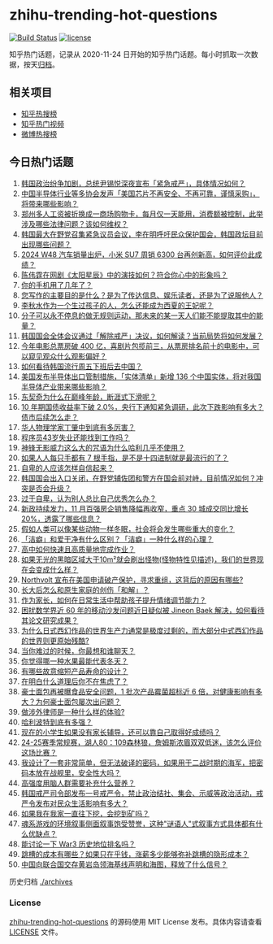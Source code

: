 # zhihu-trending-hot-questions

[![Build Status](https://github.com/justjavac/zhihu-trending-hot-questions/workflows/ci/badge.svg?branch=master)](https://github.com/justjavac/zhihu-trending-hot-questions/actions)
[![license](https://img.shields.io/github/license/justjavac/zhihu-trending-hot-questions)](https://github.com/justjavac/zhihu-trending-hot-questions/blob/master/LICENSE)

知乎热门话题，记录从 2020-11-24
日开始的知乎热门话题。每小时抓取一次数据，按天[归档](./archives)。

## 相关项目

- [知乎热搜榜](https://github.com/justjavac/zhihu-trending-top-search)
- [知乎热门视频](https://github.com/justjavac/zhihu-trending-hot-video)
- [微博热搜榜](https://github.com/justjavac/weibo-trending-hot-search)

## 今日热门话题

<!-- BEGIN -->
<!-- 最后更新时间 Wed Dec 04 2024 07:18:55 GMT+0800 (China Standard Time) -->

1. [韩国政治纷争加剧，总统尹锡悦深夜宣布「紧急戒严」，具体情况如何？](https://www.zhihu.com/question/5866339329)
1. [中国半导体行业等多协会发声「美国芯片不再安全、不再可靠，谨慎采购」，将带来哪些影响？](https://www.zhihu.com/question/5849919930)
1. [郑州多人工资被折换成一商场购物卡，每月仅一天能用，消费额被控制，此举涉及哪些法律问题？该如何维权？](https://www.zhihu.com/question/5831303123)
1. [韩国最大在野党召集紧急议员会议，李在明呼吁民众保护国会，韩国政坛目前出现哪些问题？](https://www.zhihu.com/question/5869069738)
1. [2024 W48 汽车销量出炉，小米 SU7 周销 6300 台再创新高，如何评价此成绩？](https://www.zhihu.com/question/5817922408)
1. [陈伟霆在网剧《太阳星辰》中的演技如何？符合你心中的形象吗？](https://www.zhihu.com/question/4580361579)
1. [你的手机用了几年了？](https://www.zhihu.com/question/648546441)
1. [您写作的主要目的是什么？是为了传达信息、娱乐读者，还是为了说服他人？](https://www.zhihu.com/question/5042164223)
1. [李秋水作为一个生过孩子的人，怎么还能成为西夏的王妃呢？](https://www.zhihu.com/question/302826029)
1. [分子可以永不停息的做无规则运动，那未来的某一天人们能不能提取其中的能量？](https://www.zhihu.com/question/4188871011)
1. [韩国国会全体会议通过「解除戒严」决议，如何解读？当前局势将如何发展？](https://www.zhihu.com/question/5876358129)
1. [今年电影总票房破 400 亿，喜剧片包揽前三，从票房排名前十的电影中，可以窥见观众什么观影偏好？](https://www.zhihu.com/question/5287313235)
1. [如何看待韩国流行周五下班后去中国？](https://www.zhihu.com/question/5723407427)
1. [美国发布半导体出口管制措施，「实体清单」新增 136 个中国实体，将对我国半导体产业带来哪些影响？](https://www.zhihu.com/question/5799478913)
1. [东契奇为什么在巅峰年龄，断涯式下滑呢？](https://www.zhihu.com/question/5533738500)
1. [10 年期国债收益率下破 2.0%，央行下通知紧急调研，此次下跌影响有多大？债市后续怎么走？](https://www.zhihu.com/question/5717982925)
1. [华人物理学家丁肇中到底有多厉害？](https://www.zhihu.com/question/327590580)
1. [程序员43岁失业还能找到工作吗？](https://www.zhihu.com/question/645209951)
1. [神锋无影威力这么大的咒语为什么哈利几乎不使用？](https://www.zhihu.com/question/491457987)
1. [如果人人每只手都有 7 根手指，是不是十四进制就是最流行的了？](https://www.zhihu.com/question/397602493)
1. [自卑的人应该怎样自信起来？](https://www.zhihu.com/question/2023803462)
1. [韩国国会出入口关闭，在野党辅佐团和警方在国会前对峙，目前情况如何？冲突是否会升级？](https://www.zhihu.com/question/5869495569)
1. [过于自卑，认为别人总比自己优秀怎么办？](https://www.zhihu.com/question/4710765262)
1. [新政持续发力，11 月百强房企销售降幅再收窄，重点 30 城成交同比增长 20%，透露了哪些信息？](https://www.zhihu.com/question/5646178122)
1. [假如人类可以像某些动物一样冬眠，社会将会发生哪些重大的变化？](https://www.zhihu.com/question/5087282068)
1. [「洁癖」和爱干净有什么区别？「洁癖」一种什么样的心理？](https://www.zhihu.com/question/5177998178)
1. [高中如何快速且高质量地完成作业？](https://www.zhihu.com/question/321857102)
1. [如果无光的黑暗区域大于10m²就会刷出怪物(怪物特性见描述)，我们的世界现在会变成什么样？](https://www.zhihu.com/question/407774459)
1. [Northvolt 宣布在美国申请破产保护，寻求重组，这背后的原因有哪些?](https://www.zhihu.com/question/5097404994)
1. [长大后怎么和原生家庭的创伤「和解」？](https://www.zhihu.com/question/5227988372)
1. [作为家长，如何在日常生活中帮助孩子提升情绪调节能力？](https://www.zhihu.com/question/5298379814)
1. [困扰数学界近 60 年的移动沙发问题近日疑似被 Jineon Baek 解决，如何看待其论文研究成果？](https://www.zhihu.com/question/5741969956)
1. [为什么日式西幻作品的世界生产力通常是极度过剩的，而大部分中式西幻作品的世界则更原始残酷?](https://www.zhihu.com/question/5717531200)
1. [当你难过的时候，你最想和谁聊天？](https://www.zhihu.com/question/5494007963)
1. [你觉得哪一种水果最能代表冬天？](https://www.zhihu.com/question/4691878659)
1. [有哪些故意缩短产品寿命的设计？](https://www.zhihu.com/question/308056725)
1. [在明白什么道理后你不在焦虑了？](https://www.zhihu.com/question/629658395)
1. [豪士面包再被曝食品安全问题，1 批次产品霉菌超标近 6 倍，对健康影响有多大？为何豪士面包屡次出问题？](https://www.zhihu.com/question/5745182888)
1. [做涉外律师是一种什么样的体验?](https://www.zhihu.com/question/422398155)
1. [哈利波特到底有多强？](https://www.zhihu.com/question/268493229)
1. [现在的小学生如果没有家长辅导，还可以靠自己取得好成绩吗？](https://www.zhihu.com/question/5380389135)
1. [24-25赛季常规赛，湖人80：109森林狼，詹姆斯浓眉双双低迷，该怎么评价这场比赛？](https://www.zhihu.com/question/5814931129)
1. [我设计了一套非常简单，但无法破译的密码，如果用于二战时期的海军，把密码本放在战舰里，安全性大吗？](https://www.zhihu.com/question/5582481863)
1. [高强度用脑人群需要补充什么营养？](https://www.zhihu.com/question/41474450)
1. [韩国戒严司令部发布一号戒严令，禁止政治结社、集会、示威等政治活动，戒严令发布对民众生活影响有多大？](https://www.zhihu.com/question/5871112108)
1. [如果我在我家一直往下挖，会挖到矿吗？](https://www.zhihu.com/question/508712447)
1. [魂系游戏的环境叙事侧面叙事饱受赞誉，这种"谜语人"式叙事方式具体都有什么优缺点？](https://www.zhihu.com/question/5726524051)
1. [能讨论一下 War3 历史地位排名吗？](https://www.zhihu.com/question/22165773)
1. [跳槽的成本有哪些？如果只在乎钱，涨薪多少能够弥补跳槽的隐形成本？](https://www.zhihu.com/question/627377890)
1. [中国向联合国交存黄岩岛领海基线声明和海图，释放了什么信号？](https://www.zhihu.com/question/5799030353)

<!-- END -->

历史归档 [./archives](./archives)

### License

[zhihu-trending-hot-questions](https://github.com/justjavac/zhihu-trending-hot-questions)
的源码使用 MIT License 发布。具体内容请查看 [LICENSE](./LICENSE) 文件。
